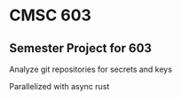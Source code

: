  
# CMSC 603

## Semester Project for 603

Analyze git repositories for secrets and keys

Parallelized with async rust

